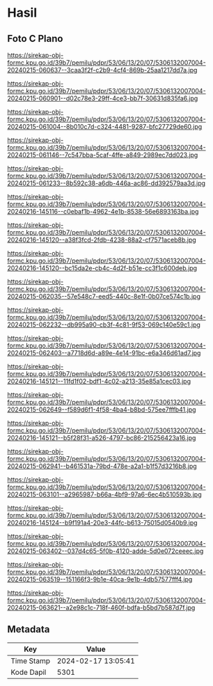 # Hasil

## Foto C Plano

https://sirekap-obj-formc.kpu.go.id/39b7/pemilu/pdpr/53/06/13/20/07/5306132007004-20240215-060637--3caa3f2f-c2b9-4cf4-869b-25aa1217dd7a.jpg

https://sirekap-obj-formc.kpu.go.id/39b7/pemilu/pdpr/53/06/13/20/07/5306132007004-20240215-060901--d02c78e3-29ff-4ce3-bb7f-30631d835fa6.jpg

https://sirekap-obj-formc.kpu.go.id/39b7/pemilu/pdpr/53/06/13/20/07/5306132007004-20240215-061004--8b010c7d-c324-4481-9287-bfc27729de60.jpg

https://sirekap-obj-formc.kpu.go.id/39b7/pemilu/pdpr/53/06/13/20/07/5306132007004-20240215-061146--7c547bba-5caf-4ffe-a849-2989ec7dd023.jpg

https://sirekap-obj-formc.kpu.go.id/39b7/pemilu/pdpr/53/06/13/20/07/5306132007004-20240215-061233--8b592c38-a6db-446a-ac86-dd392579aa3d.jpg

https://sirekap-obj-formc.kpu.go.id/39b7/pemilu/pdpr/53/06/13/20/07/5306132007004-20240216-145116--c0ebaf1b-4962-4e1b-8538-56e6893163ba.jpg

https://sirekap-obj-formc.kpu.go.id/39b7/pemilu/pdpr/53/06/13/20/07/5306132007004-20240216-145120--a38f3fcd-2fdb-4238-88a2-cf7571aceb8b.jpg

https://sirekap-obj-formc.kpu.go.id/39b7/pemilu/pdpr/53/06/13/20/07/5306132007004-20240216-145120--bc15da2e-cb4c-4d2f-b51e-cc3f1c600deb.jpg

https://sirekap-obj-formc.kpu.go.id/39b7/pemilu/pdpr/53/06/13/20/07/5306132007004-20240215-062035--57e548c7-eed5-440c-8e1f-0b07ce574c1b.jpg

https://sirekap-obj-formc.kpu.go.id/39b7/pemilu/pdpr/53/06/13/20/07/5306132007004-20240215-062232--db995a90-cb3f-4c81-9f53-069c140e59c1.jpg

https://sirekap-obj-formc.kpu.go.id/39b7/pemilu/pdpr/53/06/13/20/07/5306132007004-20240215-062403--a7718d6d-a89e-4e14-91bc-e6a346d61ad7.jpg

https://sirekap-obj-formc.kpu.go.id/39b7/pemilu/pdpr/53/06/13/20/07/5306132007004-20240216-145121--11fd1f02-bdf1-4c02-a213-35e85a1cec03.jpg

https://sirekap-obj-formc.kpu.go.id/39b7/pemilu/pdpr/53/06/13/20/07/5306132007004-20240215-062649--f589d6f1-4f58-4ba4-b8bd-575ee7fffb41.jpg

https://sirekap-obj-formc.kpu.go.id/39b7/pemilu/pdpr/53/06/13/20/07/5306132007004-20240216-145121--b5f28f31-a526-4797-bc86-215256423a16.jpg

https://sirekap-obj-formc.kpu.go.id/39b7/pemilu/pdpr/53/06/13/20/07/5306132007004-20240215-062941--b461531a-79bd-478e-a2a1-b1f57d3216b8.jpg

https://sirekap-obj-formc.kpu.go.id/39b7/pemilu/pdpr/53/06/13/20/07/5306132007004-20240215-063101--a2965987-b66a-4bf9-97a6-6ec4b510593b.jpg

https://sirekap-obj-formc.kpu.go.id/39b7/pemilu/pdpr/53/06/13/20/07/5306132007004-20240216-145124--b9f191a4-20e3-44fc-b613-75015d0540b9.jpg

https://sirekap-obj-formc.kpu.go.id/39b7/pemilu/pdpr/53/06/13/20/07/5306132007004-20240215-063402--037d4c65-5f0b-4120-adde-5d0e072ceeec.jpg

https://sirekap-obj-formc.kpu.go.id/39b7/pemilu/pdpr/53/06/13/20/07/5306132007004-20240215-063519--151166f3-9b1e-40ca-9e1b-4db57577fff4.jpg

https://sirekap-obj-formc.kpu.go.id/39b7/pemilu/pdpr/53/06/13/20/07/5306132007004-20240215-063621--a2e98c1c-718f-460f-bdfa-b5bd7b587d7f.jpg


## Metadata

| Key        | Value               |
| ---------- | ------------------- |
| Time Stamp | 2024-02-17 13:05:41 |
| Kode Dapil | 5301                |



